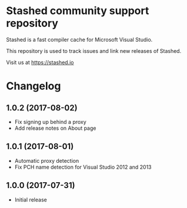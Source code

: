 # Stashed community support repository

Stashed is a fast compiler cache for Microsoft Visual Studio.

This repository is used to track issues and link new releases of Stashed.

Visit us at https://stashed.io

# Changelog

## 1.0.2 (2017-08-02)

- Fix signing up behind a proxy
- Add release notes on About page

## 1.0.1 (2017-08-01)

- Automatic proxy detection
- Fix PCH name detection for Visual Studio 2012 and 2013

## 1.0.0 (2017-07-31)

- Initial release
